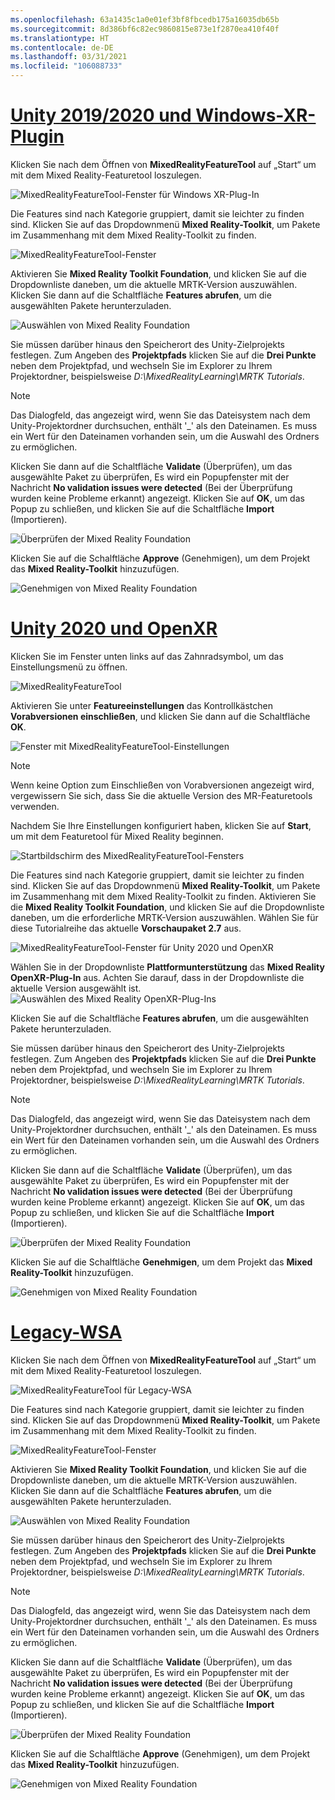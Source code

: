 ```yaml
---
ms.openlocfilehash: 63a1435c1a0e01ef3bf8fbcedb175a16035db65b
ms.sourcegitcommit: 8d386bf6c82ec9860815e873e1f2870ea410f40f
ms.translationtype: HT
ms.contentlocale: de-DE
ms.lasthandoff: 03/31/2021
ms.locfileid: "106088733"
---
```

# <a name="unity-20192020--windows-xr-plugin"></a>[Unity 2019/2020 und Windows-XR-Plugin](#tab/winxr)

Klicken Sie nach dem Öffnen von **MixedRealityFeatureTool** auf „Start“ um mit dem Mixed Reality-Featuretool loszulegen.

![MixedRealityFeatureTool-Fenster für Windows XR-Plug-In](../images/mr-learning-base/base-02-section4-step1-2.png)

Die Features sind nach Kategorie gruppiert, damit sie leichter zu finden sind. Klicken Sie auf das Dropdownmenü **Mixed Reality-Toolkit**, um Pakete im Zusammenhang mit dem Mixed Reality-Toolkit zu finden.

![MixedRealityFeatureTool-Fenster](../images/mr-learning-base/base-02-section4-step1-3.png)

Aktivieren Sie **Mixed Reality Toolkit Foundation**, und klicken Sie auf die Dropdownliste daneben, um die aktuelle MRTK-Version auszuwählen. Klicken Sie dann auf die Schaltfläche **Features abrufen**, um die ausgewählten Pakete herunterzuladen.

![Auswählen von Mixed Reality Foundation](../images/mr-learning-base/base-02-section4-step1-4.png)


Sie müssen darüber hinaus den Speicherort des Unity-Zielprojekts festlegen. Zum Angeben des **Projektpfads** klicken Sie auf die **Drei Punkte** neben dem Projektpfad, und wechseln Sie im Explorer zu Ihrem Projektordner, beispielsweise _D:\MixedRealityLearning\MRTK Tutorials_.

> [!NOTE]
> Das Dialogfeld, das angezeigt wird, wenn Sie das Dateisystem nach dem Unity-Projektordner durchsuchen, enthält '_' als den Dateinamen. Es muss ein Wert für den Dateinamen vorhanden sein, um die Auswahl des Ordners zu ermöglichen.

Klicken Sie dann auf die Schaltfläche **Validate** (Überprüfen), um das ausgewählte Paket zu überprüfen, Es wird ein Popupfenster mit der Nachricht **No validation issues were detected** (Bei der Überprüfung wurden keine Probleme erkannt) angezeigt. Klicken Sie auf **OK**, um das Popup zu schließen, und klicken Sie auf die Schaltfläche **Import** (Importieren).

![Überprüfen der Mixed Reality Foundation](../images/mr-learning-base/base-02-section4-step1-5.png)

Klicken Sie auf die Schalftläche **Approve** (Genehmigen), um dem Projekt das **Mixed Reality-Toolkit** hinzuzufügen.

![Genehmigen von Mixed Reality Foundation](../images/mr-learning-base/base-02-section4-step1-6.png)

# <a name="unity-2020--openxr"></a>[Unity 2020 und OpenXR](#tab/openxr)
Klicken Sie im Fenster unten links auf das Zahnradsymbol, um das Einstellungsmenü zu öffnen.

![MixedRealityFeatureTool](../images/mr-learning-base/base-02-section4-step1-2.png)

Aktivieren Sie unter **Featureeinstellungen** das Kontrollkästchen **Vorabversionen einschließen**, und klicken Sie dann auf die Schaltfläche **OK**.

![Fenster mit MixedRealityFeatureTool-Einstellungen](../images/mrft-settings.png)

> [!NOTE]
>Wenn keine Option zum Einschließen von Vorabversionen angezeigt wird, vergewissern Sie sich, dass Sie die aktuelle Version des MR-Featuretools verwenden.

Nachdem Sie Ihre Einstellungen konfiguriert haben, klicken Sie auf **Start**, um mit dem Featuretool für Mixed Reality beginnen.

![Startbildschirm des MixedRealityFeatureTool-Fensters](../images/mr-learning-base/base-02-section4-step1-2.png)

Die Features sind nach Kategorie gruppiert, damit sie leichter zu finden sind. Klicken Sie auf das Dropdownmenü **Mixed Reality-Toolkit**, um Pakete im Zusammenhang mit dem Mixed Reality-Toolkit zu finden.
Aktivieren Sie die **Mixed Reality Toolkit Foundation**, und klicken Sie auf die Dropdownliste daneben, um die erforderliche MRTK-Version auszuwählen. Wählen Sie für diese Tutorialreihe das aktuelle **Vorschaupaket 2.7** aus.

![MixedRealityFeatureTool-Fenster für Unity 2020 und OpenXR](../images/mrft-mrtk.png)

Wählen Sie in der Dropdownliste **Plattformunterstützung** das **Mixed Reality OpenXR-Plug-In** aus. Achten Sie darauf, dass in der Dropdownliste die aktuelle Version ausgewählt ist.
![Auswählen des Mixed Reality OpenXR-Plug-Ins](../images/mrft-openxr.png)

Klicken Sie auf die Schaltfläche **Features abrufen**, um die ausgewählten Pakete herunterzuladen.

Sie müssen darüber hinaus den Speicherort des Unity-Zielprojekts festlegen. Zum Angeben des **Projektpfads** klicken Sie auf die **Drei Punkte** neben dem Projektpfad, und wechseln Sie im Explorer zu Ihrem Projektordner, beispielsweise _D:\MixedRealityLearning\MRTK Tutorials_.

> [!NOTE]
> Das Dialogfeld, das angezeigt wird, wenn Sie das Dateisystem nach dem Unity-Projektordner durchsuchen, enthält '_' als den Dateinamen. Es muss ein Wert für den Dateinamen vorhanden sein, um die Auswahl des Ordners zu ermöglichen.

Klicken Sie dann auf die Schaltfläche **Validate** (Überprüfen), um das ausgewählte Paket zu überprüfen, Es wird ein Popupfenster mit der Nachricht **No validation issues were detected** (Bei der Überprüfung wurden keine Probleme erkannt) angezeigt. Klicken Sie auf **OK**, um das Popup zu schließen, und klicken Sie auf die Schaltfläche **Import** (Importieren).

![Überprüfen der Mixed Reality Foundation](../images/mrft-openxr-validate2.png)

Klicken Sie auf die Schalftläche **Genehmigen**, um dem Projekt das **Mixed Reality-Toolkit** hinzuzufügen.

![Genehmigen von Mixed Reality Foundation](../images/mrft-openxr-import.png)

# <a name="legacy-wsa"></a>[Legacy-WSA](#tab/wsa)
Klicken Sie nach dem Öffnen von **MixedRealityFeatureTool** auf „Start“ um mit dem Mixed Reality-Featuretool loszulegen.

![MixedRealityFeatureTool für Legacy-WSA](../images/mr-learning-base/base-02-section4-step1-2.png)

Die Features sind nach Kategorie gruppiert, damit sie leichter zu finden sind. Klicken Sie auf das Dropdownmenü **Mixed Reality-Toolkit**, um Pakete im Zusammenhang mit dem Mixed Reality-Toolkit zu finden.

![MixedRealityFeatureTool-Fenster](../images/mr-learning-base/base-02-section4-step1-3.png)

Aktivieren Sie **Mixed Reality Toolkit Foundation**, und klicken Sie auf die Dropdownliste daneben, um die aktuelle MRTK-Version auszuwählen. Klicken Sie dann auf die Schaltfläche **Features abrufen**, um die ausgewählten Pakete herunterzuladen.

![Auswählen von Mixed Reality Foundation](../images/mr-learning-base/base-02-section4-step1-4.png)

Sie müssen darüber hinaus den Speicherort des Unity-Zielprojekts festlegen. Zum Angeben des **Projektpfads** klicken Sie auf die **Drei Punkte** neben dem Projektpfad, und wechseln Sie im Explorer zu Ihrem Projektordner, beispielsweise _D:\MixedRealityLearning\MRTK Tutorials_.

> [!NOTE]
> Das Dialogfeld, das angezeigt wird, wenn Sie das Dateisystem nach dem Unity-Projektordner durchsuchen, enthält '_' als den Dateinamen. Es muss ein Wert für den Dateinamen vorhanden sein, um die Auswahl des Ordners zu ermöglichen.

Klicken Sie dann auf die Schaltfläche **Validate** (Überprüfen), um das ausgewählte Paket zu überprüfen, Es wird ein Popupfenster mit der Nachricht **No validation issues were detected** (Bei der Überprüfung wurden keine Probleme erkannt) angezeigt. Klicken Sie auf **OK**, um das Popup zu schließen, und klicken Sie auf die Schaltfläche **Import** (Importieren).

![Überprüfen der Mixed Reality Foundation](../images/mr-learning-base/base-02-section4-step1-5.png)

Klicken Sie auf die Schalftläche **Approve** (Genehmigen), um dem Projekt das **Mixed Reality-Toolkit** hinzuzufügen.

![Genehmigen von Mixed Reality Foundation](../images/mr-learning-base/base-02-section4-step1-6.png)

